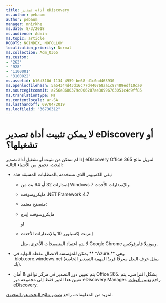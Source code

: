 ```yaml
---
title: أداة تصدير eDiscovery
ms.author: pebaum
author: pebaum
manager: mnirkhe
ms.date: 8/3/2018
ms.audience: Admin
ms.topic: article
ROBOTS: NOINDEX, NOFOLLOW
localization_priority: Normal
ms.collection: Adm_O365
ms.custom:
- "263"
- "928"
- "1100001"
- "3100022"
ms.assetid: b16d310d-1134-4959-be68-d1c0ad463930
ms.openlocfilehash: 5a54344d43d16c77d440768aa1c87489edf10ca0
ms.sourcegitcommit: a256e8680379c006287ae30996763051c4d9ff85
ms.translationtype: MT
ms.contentlocale: ar-SA
ms.lasthandoff: 09/04/2019
ms.locfileid: "36736312"
---
```

# <a name="cant-install-or-run-the-ediscovery-export-tool"></a>لا يمكن تثبيت أداة تصدير eDiscovery أو تشغيلها؟

إذا لم تتمكن من تثبيت أو تشغيل أداة تصدير eDiscovery Office 365 لتنزيل نتائج البحث، تحقق من الأشياء التالية:
  
- يفي الكمبيوتر الذي تستخدمه بالمتطلبات المسبقة هذه:

  - إصدارات 32 أو 64 بت من Windows 7 والإصدارات الأحدث

  - مايكروسوفت .NET Framework 4.7

  - متصفح معتمد:

  - مايكروسوفت إيدج

    او

  - إنترنت إكسبلورر 10 والإصدارات الأحدث

    لا يتم اعتماد المتصفحات الأخرى، مثل Google Chrome وموزيلا فايرفوكس.

- يمكن للمؤسسة الاتصال بنقطة النهاية في ** \*Azure،** وهي .blob.core.windows.net (يمثل حرف البدل معرفًا فريدًا لمهمة التصدير الخاصة بك).

- يتم تعيين دور التصدير في مركز توافق &amp; أمان Office 365. بشكل افتراضي، يتم تعيين هذا الدور فقط إلى مجموعة دور eDiscovery Manager. راجع [تعيين أذونات eDiscovery](https://docs.microsoft.com/office365/securitycompliance/assign-ediscovery-permissions).

لمزيد من المعلومات، راجع [تصدير نتائج البحث عن المحتوى](https://docs.microsoft.com/office365/securitycompliance/export-search-results).
  